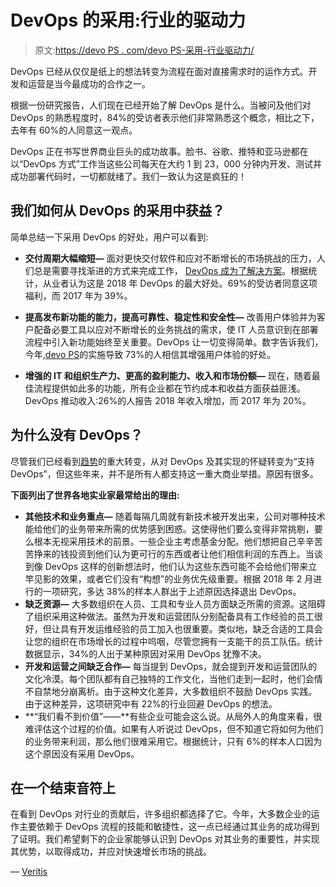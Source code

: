 # DevOps 的采用:行业的驱动力

> 原文:[https://devo PS . com/devo PS-采用-行业驱动力/](https://devops.com/devops-adoption-the-driving-force-of-the-industry/)

DevOps 已经从仅仅是纸上的想法转变为流程在面对直接需求时的运作方式。开发和运营是当今最成功的合作之一。

根据一份研究报告，人们现在已经开始了解 DevOps 是什么。当被问及他们对 DevOps 的熟悉程度时，84%的受访者表示他们非常熟悉这个概念，相比之下，去年有 60%的人同意这一观点。

DevOps 正在书写世界商业巨头的成功故事。脸书、谷歌、推特和亚马逊都在以“DevOps 方式”工作当这些公司每天在大约 1 到 23，000 分钟内开发、测试并成功部署代码时，一切都就绪了。我们一致认为这是疯狂的！

## 我们如何从 DevOps 的采用中获益？

简单总结一下采用 DevOps 的好处，用户可以看到:

*   **交付周期大幅缩短—** 面对更快交付软件和应对不断增长的市场挑战的压力，人们总是需要寻找渐进的方式来完成工作， [DevOps 成为了解决方案](https://www.veritis.com/solutions/devops/)。根据统计，从业者认为这是 2018 年 DevOps 的最大好处。69%的受访者同意这项福利，而 2017 年为 39%。

*   **提高发布新功能的能力，提高可靠性、稳定性和安全性—** 改善用户体验并为客户配备必要工具以应对不断增长的业务挑战的需求，使 IT 人员意识到在部署流程中引入新功能始终至关重要。DevOps 让一切变得简单。数字告诉我们，今年,[devo PS](https://www.veritis.com/blog/devops-implementation-strategy-built-philosophy-tools-collaboration/)的实施导致 73%的人相信其增强用户体验的好处。

*   **增强的 IT 和组织生产力、更高的盈利能力、收入和市场份额—** 现在，随着最佳流程提供如此多的功能，所有企业都在节约成本和收益方面获益匪浅。DevOps 推动收入:26%的人报告 2018 年收入增加，而 2017 年为 20%。

## 为什么没有 DevOps？

尽管我们已经看到[趋势](https://www.veritis.com/blog/devops-practices-a-catching-up-trend-in-financial-services-industry/)的重大转变，从对 DevOps 及其实现的怀疑转变为“支持 DevOps”，但这些年来，并不是所有人都支持这一重大商业举措。原因有很多。

**下面列出了世界各地实业家最常给出的理由:**

*   **其他技术和业务重点—** 随着每隔几周就有新技术被开发出来，公司对哪种技术能给他们的业务带来所需的优势感到困惑。这使得他们要么变得非常挑剔，要么根本无视采用技术的前景。一些企业主考虑基金分配。他们想把自己辛辛苦苦挣来的钱投资到他们认为更可行的东西或者让他们相信利润的东西上。当谈到像 DevOps 这样的创新想法时，他们认为这些东西可能不会给他们带来立竿见影的效果，或者它们没有“构想”的业务优先级重要。根据 2018 年 2 月进行的一项研究，多达 38%的样本人群出于上述原因选择退出 DevOps。
*   **缺乏资源—** 大多数组织在人员、工具和专业人员方面缺乏所需的资源。这阻碍了组织采用这种做法。虽然为开发和运营团队分别配备具有工作经验的员工很好，但让具有开发运维经验的员工加入也很重要。类似地，缺乏合适的工具会让您的组织在市场增长的过程中呜咽，尽管您拥有一支能干的员工队伍。统计数据显示，34%的人出于某种原因对采用 DevOps 犹豫不决。
*   **开发和运营之间缺乏合作—** 每当提到 DevOps，就会提到开发和运营团队的文化冷漠。每个团队都有自己独特的工作文化，当他们走到一起时，他们会情不自禁地分崩离析。由于这种文化差异，大多数组织不鼓励 DevOps 实践。由于这种差异，这项研究中有 22%的行业回避 DevOps 的想法。
*   **“我们看不到价值”——**有些企业可能会这么说。从局外人的角度来看，很难评估这个过程的价值。如果有人听说过 DevOps，但不知道它将如何为他们的业务带来利润，那么他们很难采用它。根据统计，只有 6%的样本人口因为这个原因没有采用 DevOps。

## **在一个结束音符上**

在看到 DevOps 对行业的贡献后，许多组织都选择了它。今年，大多数企业的运作主要依赖于 DevOps 流程的技能和敏捷性，这一点已经通过其业务的成功得到了证明。我们希望剩下的企业家能够认识到 DevOps 对其业务的重要性，并实现其优势，以取得成功，并应对快速增长市场的挑战。

— [Veritis](https://devops.com/author/veritisgroup/)